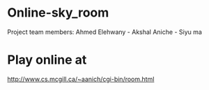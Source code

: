 # Online-sky_room
Project team members: Ahmed Elehwany - Akshal Aniche - Siyu ma
# Play online at

http://www.cs.mcgill.ca/~aanich/cgi-bin/room.html
